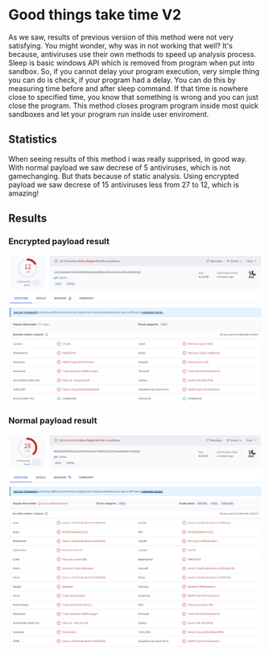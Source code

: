# Good things take time V2
As we saw, results of previous version of this method were not very satisfying. You might wonder, why was in not working that well? It's because, antiviruses use their own methods to speed up analysis process. Sleep is basic windows API which is removed from program when put into sandbox. So, if you cannot delay your program execution, very simple thing you can do is check, if your program had a delay. You can do this by measuring time before and after sleep command. If that time is nowhere close to specified time, you know that something is wrong and you can just close the program. This method closes program program inside most quick sandboxes and let your program run inside user enviroment.
## Statistics
When seeing results of this method i was really supprised, in good way. With normal payload we saw decrese of 5 antiviruses, which is not gamechanging. But thats because of static analysis. Using encrypted payload we saw decrese of 15 antiviruses less from 27 to 12, which is amazing!
## Results
### Encrypted payload result
![Encrypted](images/gttt_v2_encr.png)
### Normal payload result
![Normal](images/gttt_v2.png)